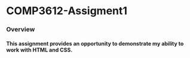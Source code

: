 # COMP3612-Assigment1

### Overview
#### This assignment provides an opportunity to demonstrate my ability to work with HTML and CSS.